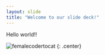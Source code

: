 ```yaml
---
layout: slide
title: "Welcome to our slide deck!"
---
```


Hello world!!

![femalecodertocat](https://octodex.github.com/images/femalecodertocat.png)
{: .center}
